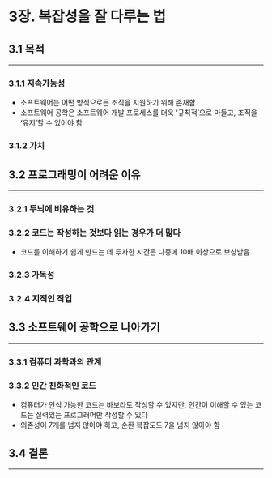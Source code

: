# 3장. 복잡성을 잘 다루는 법

## 3.1 목적

---

### 3.1.1 지속가능성

- 소프트웨어는 어떤 방식으로든 조직을 지원하기 위해 존재함
- 소프트웨어 공학은 소프트웨어 개발 프로세스를 더욱 ‘규칙적’으로 마들고, 조직을 ‘유지’할 수 있어야 함

### 3.1.2 가치

## 3.2 프로그래밍이 어려운 이유

---

### 3.2.1 두뇌에 비유하는 것

### 3.2.2 코드는 작성하는 것보다 읽는 경우가 더 많다

- 코드를 이해하기 쉽게 만드는 데 투자한 시간은 나중에 10배 이상으로 보상받음

### 3.2.3 가독성

### 3.2.4 지적인 작업

## 3.3 소프트웨어 공학으로 나아가기

---

### 3.3.1 컴퓨터 과학과의 관계

### 3.3.2 인간 친화적인 코드

- 컴퓨터가 인식 가능한 코드는 바보라도 작성할 수 있지만, 인간이 이해할 수 있는 코드는 실력있는 프로그래머만 작성할 수 있다
- 의존성이 7개를 넘지 않아야 하고, 순환 복잡도도 7을 넘지 않아야 함

## 3.4 결론

---